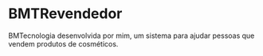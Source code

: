 # BMTRevendedor
BMTecnologia desenvolvida por mim, um sistema para ajudar pessoas que vendem produtos de cosméticos.
